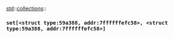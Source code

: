 [std](./../../std.md)::[collections](./../collections.md)::
### `set[<struct type:59a388, addr:7ffffffefc58>, <struct type:59a388, addr:7ffffffefc58>]`
